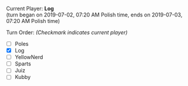 Current Player: **Log**  
(turn began on 2019-07-02, 07:20 AM Polish time, ends on 2019-07-03, 07:20 AM Polish time)

Turn Order: *(Checkmark indicates current player)*
- [ ] Poles
- [x] Log
- [ ] YellowNerd
- [ ] Sparts
- [ ] Juiz
- [ ] Kubby
